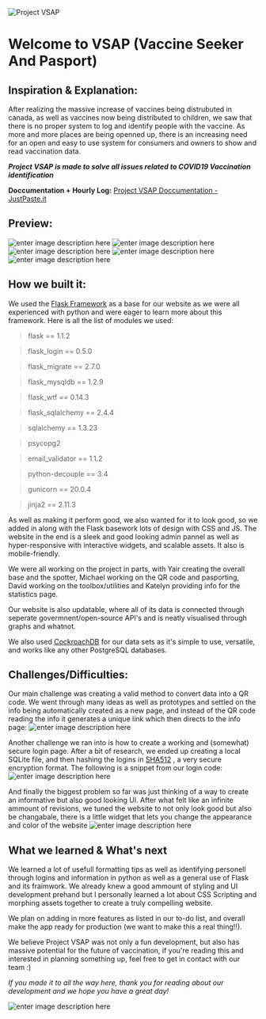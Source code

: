 ![Project VSAP](https://media.discordapp.net/attachments/777942258569576468/845900648356118579/Banner_2.png?width=1014&height=676)

# Welcome to VSAP (Vaccine Seeker And Pasport)

## Inspiration & Explanation:
After realizing the massive increase of vaccines being distrubuted in canada, as well as vaccines now being distributed to children, we saw that there is no proper system to log and identify people with the vaccine. 
As more and more places are being openned up, there is an increasing need for an open and easy to use system for consumers and owners to show and read vaccination data. 

***Project VSAP is made to solve all issues related to COVID19 Vaccination identification***

**Doccumentation + Hourly Log:** [Project VSAP Doccumentation - JustPaste.it](https://justpaste.it/project-vsap)

## Preview:
![enter image description here](https://media.discordapp.net/attachments/844733789011836948/845987840571605062/thumnail1.png?width=1080&height=539)
![enter image description here](https://media.discordapp.net/attachments/844733789011836948/845987840835715112/thumnail2.png?width=1078&height=559)![enter image description here](https://media.discordapp.net/attachments/844733789011836948/845987844476633108/thumnail4.png?width=1080&height=544)
![enter image description here](https://media.discordapp.net/attachments/844733789011836948/845987849602203658/thumnail5.png?width=1080&height=507)![enter image description here](https://media.discordapp.net/attachments/844733789011836948/845988330046881854/thumnail6.png?width=1080&height=537)

## How we built it:
We used the [Flask Framework](https://flask.palletsprojects.com/en/2.0.x/) as a base for our website as we were all experienced with python and were eager to learn more about this framework. Here is all the list of modules we used:

>flask == 1.1.2

>flask_login == 0.5.0

>flask_migrate == 2.7.0

>flask_mysqldb == 1.2.9

>flask_wtf == 0.14.3

>flask_sqlalchemy == 2.4.4

>sqlalchemy == 1.3.23

>psycopg2

>email_validator == 1.1.2

>python-decouple == 3.4

>gunicorn == 20.0.4

>jinja2 == 2.11.3

As well as making it perform good, we also wanted for it to look good, so we added in along with the Flask basework lots of design with CSS and JS. The website in the end is a sleek and good looking admin pannel as well as hyper-responsive with interactive widgets, and scalable assets. It also is mobile-friendly.

We were all working on the project in parts, with Yair creating the overall base and the spotter, Michael working on the QR code and pasporting, David working on the toolbox/utilities and Katelyn providing info for the statistics page.

Our website is also updatable, where all of its data is connected through seperate govermnent/open-source API's and is neatly visualised through graphs and whatnot. 

We also used [CockroachDB](https://www.cockroachlabs.com/) for our data sets as it's simple to use, versatile, and works like any other PostgreSQL databases.

## Challenges/Difficulties:
Our main challenge was creating a valid method to convert data into a QR code. We went through many ideas as well as prototypes and settled on the info being automatically created as a new page, and instead of the QR code reading the info it generates a unique link which then directs to the info page: 
![enter image description here](https://cdn.discordapp.com/attachments/844733789011836948/845993423889760326/unknown.png)

Another challenge we ran into is how to create a working and (somewhat) secure login page. After a bit of research, we ended up creating a local SQLite file, and then hashing the logins in [SHA512](https://en.wikipedia.org/wiki/SHA-2) , a very secure encryption format. The following is a snippet from our login code:
![enter image description here](https://media.discordapp.net/attachments/844733789011836948/845726741405892678/unknown.png)

And finally the biggest problem so far was just thinking of a way to create an informative but also good looking UI. After what felt like an infinite ammount of revisions, we tuned the website to not only look good but also be changabale, there is a little widget that lets you change the appearance and color of the website
![enter image description here](https://cdn.discordapp.com/attachments/844733789011836948/845994708168605716/unknown.png)

## What we learned & What's next
We learned a lot of usefull formatting tips as well as identifying personell through logins and information in python as well as a general use of Flask and its fraimwork. We already knew a good ammount of styling and UI development prehand but I personally learned a lot about CSS Scripting and morphing assets together to create a truly compelling website.

We plan on adding in more features as listed in our to-do list, and overall make the app ready for production (we want to make this a real thing!!).

We believe Project VSAP was not only a fun development, but also has massive potential for the future of vaccination, if you're reading this and interested in planning something up, feel free to get in contact with our team :)



*If you made it to all the way here, thank you for reading about our development and we hope you have a great day!*

![enter image description here](https://i2.wp.com/wowlookawebsite.com/wp-content/uploads/2018/07/that_s_all_folks__by_surrimugge-d6rfav1.png?fit=1024,576&ssl=1)
